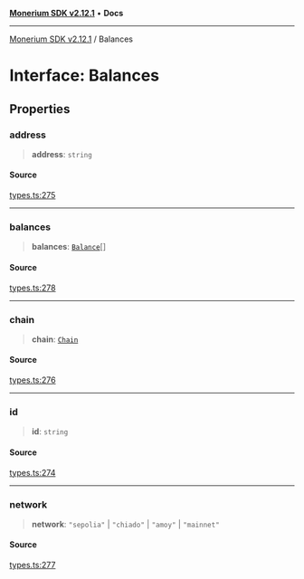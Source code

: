 [**Monerium SDK v2.12.1**](../README.md) • **Docs**

---

[Monerium SDK v2.12.1](../README.md) / Balances

# Interface: Balances

## Properties

### address

> **address**: `string`

#### Source

[types.ts:275](https://github.com/monerium/js-monorepo/blob/d7b4845046d718e3ed53164705f9a159eb0876ba/packages/sdk/src/types.ts#L275)

---

### balances

> **balances**: [`Balance`](Balance.md)[]

#### Source

[types.ts:278](https://github.com/monerium/js-monorepo/blob/d7b4845046d718e3ed53164705f9a159eb0876ba/packages/sdk/src/types.ts#L278)

---

### chain

> **chain**: [`Chain`](../type-aliases/Chain.md)

#### Source

[types.ts:276](https://github.com/monerium/js-monorepo/blob/d7b4845046d718e3ed53164705f9a159eb0876ba/packages/sdk/src/types.ts#L276)

---

### id

> **id**: `string`

#### Source

[types.ts:274](https://github.com/monerium/js-monorepo/blob/d7b4845046d718e3ed53164705f9a159eb0876ba/packages/sdk/src/types.ts#L274)

---

### network

> **network**: `"sepolia"` \| `"chiado"` \| `"amoy"` \| `"mainnet"`

#### Source

[types.ts:277](https://github.com/monerium/js-monorepo/blob/d7b4845046d718e3ed53164705f9a159eb0876ba/packages/sdk/src/types.ts#L277)
